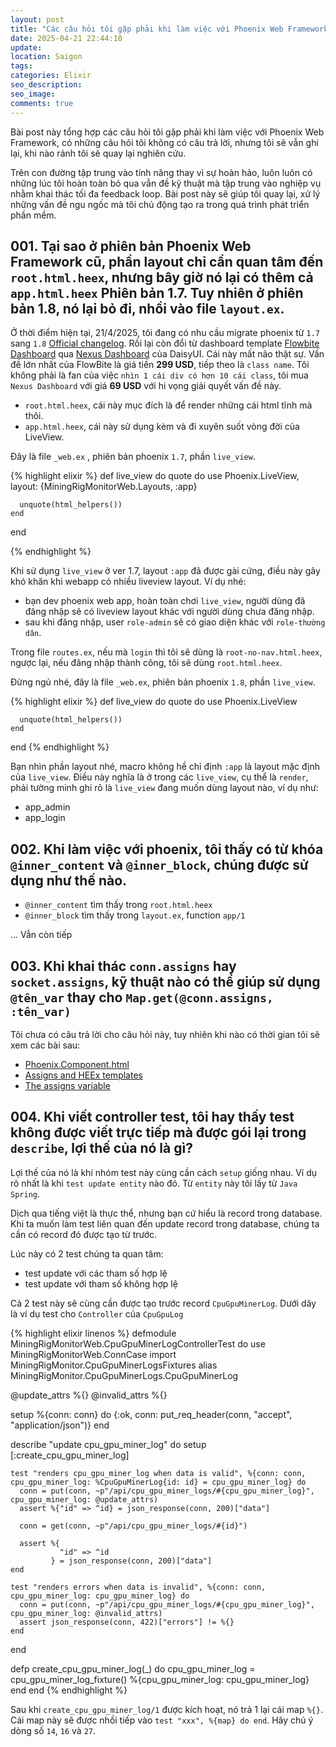 ```yaml
---
layout: post
title: "Các câu hỏi tôi gặp phải khi làm việc với Phoenix Web Framework"
date: 2025-04-21 22:44:10
update:
location: Saigon
tags:
categories: Elixir
seo_description:
seo_image:
comments: true
---
```


Bài post này tổng hợp các câu hỏi tôi gặp phải khi làm việc với Phoenix Web Framework,
có những câu hỏi tôi không có câu trả lời, nhưng tôi sẽ vẫn ghi lại, khi nào rảnh tôi
sẽ quay lại nghiên cứu.

Trên con đường tập trung vào tính năng thay vì sự hoàn hảo, luôn luôn có những lúc tôi
hoàn toàn bỏ qua vẫn đề kỹ thuật mà tập trung vào nghiệp vụ nhằm khai thác tối đa
feedback loop. Bài post này sẽ giúp tôi quay lại, xử lý những vấn đề ngu ngốc mà tôi
chủ động tạo ra trong quá trình phát triển phần mềm.

## 001. Tại sao ở phiên bản Phoenix Web Framework cũ, phần layout chỉ cần quan tâm đến `root.html.heex`, nhưng bây giờ nó lại có thêm cả `app.html.heex` Phiên bản 1.7. Tuy nhiên ở phiên bản 1.8, nó lại bỏ đi, nhồi vào file `layout.ex`.
Ở thời điểm hiện tại, 21/4/2025, tôi đang có nhu cầu migrate phoenix từ `1.7` sang `1.8` [Official changelog](https://www.phoenixframework.org/blog/phoenix-1-8-released). Rồi lại còn đổi từ dashboard template [Flowbite Dashboard](https://flowbite.com/) qua [Nexus Dashboard](https://nexus.daisyui.com/) của DaisyUI. Cái này mất não thật sự.
Vấn đề lớn nhất của FlowBite là giá tiền **299 USD**, tiếp theo là `class name`. Tôi không phải là fan của việc `nhìn 1 cái div có hơn 10 cái class`, tôi mua `Nexus Dashboard` với giá **69 USD** với hi vọng giải quyết vấn đề này.


- `root.html.heex`, cái này mục đích là để render những cái html tĩnh mà thôi.
- `app.html.heex`, cái này sử dụng kèm và đi xuyên suốt vòng đời của LiveView.

Đây là file `_web.ex` , phiên bản phoenix `1.7`, phần `live_view`.

{% highlight elixir %}
  def live_view do
    quote do
      use Phoenix.LiveView,
        layout: {MiningRigMonitorWeb.Layouts, :app}

      unquote(html_helpers())
    end
  end

{% endhighlight %}

Khi sử dụng `live_view` ở ver 1.7, layout `:app` đã được gài cứng, điều này gây khó khăn khi webapp có nhiều liveview layout. Ví dụ nhé:

- bạn dev phoenix web app, hoàn toàn chơi `live_view`, người dùng đã đăng nhập sẽ có liveview layout khác với người dùng chưa đăng nhập.
- sau khi đăng nhập, user `role-admin` sẽ có giao diện khác với `role-thường dân`.


Trong file `routes.ex`, nếu mà `login` thì tôi sẽ dùng là `root-no-nav.html.heex`, ngược lại, nếu đăng nhập thành công, tôi sẽ dùng `root.html.heex`.

Đừng ngủ nhé, đây là file `_web.ex`, phiên bản phoenix  `1.8`, phần `live_view`.

{% highlight elixir %}
  def live_view do
    quote do
      use Phoenix.LiveView

      unquote(html_helpers())
    end
  end
{% endhighlight %}

Bạn nhìn phần layout nhé, macro không hề chỉ định `:app` là layout mặc định của `live_view`. Điều này nghĩa là ở trong các `live_view`, cụ thể là `render`, phải tường
minh ghi rõ là `live_view` đang muốn dùng layout nào, ví dụ như:

- app_admin
- app_login

## 002. Khi làm việc với phoenix, tôi thấy có từ khóa `@inner_content` và `@inner_block`, chúng được sử dụng như thế nào.

- `@inner_content` tìm thấy trong `root.html.‌heex`
- `@inner_block` tìm thấy trong `layout.ex`, function `app/1`

... Vẫn còn tiếp

## 003. Khi khai thác `conn.assigns` hay `socket.assigns`, kỹ thuật nào có thể giúp sử dụng `@tên_var` thay cho `Map.get(@conn.assigns, :tên_var)`
Tôi chưa có câu trả lời cho câu hỏi này, tuy nhiên khi nào có thời gian tôi sẽ xem các bài sau:
- [Phoenix.Component.html](https://hexdocs.pm/phoenix_live_view/Phoenix.Component.html)
- [Assigns and HEEx templates](https://hexdocs.pm/phoenix_live_view/assigns-eex.html)
- [The assigns variable](https://hexdocs.pm/phoenix_live_view/assigns-eex.html#the-assigns-variable)


## 004. Khi viết controller test, tôi hay thấy test không được viết trực tiếp mà được gói lại trong `describe`, lợi thế của nó là gì?
Lợi thế của nó là khi nhóm test này cùng cần cách `setup` giống nhau. Ví dụ rõ nhất là khi `test update entity` nào đó. Từ `entity` này tôi lấy từ `Java Spring`.

Dịch qua tiếng việt là thực thể, nhưng bạn cứ hiểu là record trong database. Khi ta muốn làm test liên quan đến update record trong database, chúng ta cần có record đó
được tạo từ trước.

Lúc này có 2 test chúng ta quan tâm:

- test update với các tham số hợp lệ
- test update với tham số không hợp lệ

Cả 2 test này sẽ cùng cần được tạo trước record `CpuGpuMinerLog`. Dưới dây là ví dụ test cho `Controller` của `CpuGpuLog`

{% highlight elixir linenos %}
defmodule MiningRigMonitorWeb.CpuGpuMinerLogControllerTest do
  use MiningRigMonitorWeb.ConnCase
  import MiningRigMonitor.CpuGpuMinerLogsFixtures
  alias MiningRigMonitor.CpuGpuMinerLogs.CpuGpuMinerLog

  @update_attrs %{}
  @invalid_attrs %{}

  setup %{conn: conn} do
    {:ok, conn: put_req_header(conn, "accept", "application/json")}
  end

  describe "update cpu_gpu_miner_log" do
    setup [:create_cpu_gpu_miner_log]

    test "renders cpu_gpu_miner_log when data is valid", %{conn: conn, cpu_gpu_miner_log: %CpuGpuMinerLog{id: id} = cpu_gpu_miner_log} do
      conn = put(conn, ~p"/api/cpu_gpu_miner_logs/#{cpu_gpu_miner_log}", cpu_gpu_miner_log: @update_attrs)
      assert %{"id" => ^id} = json_response(conn, 200)["data"]

      conn = get(conn, ~p"/api/cpu_gpu_miner_logs/#{id}")

      assert %{
               "id" => ^id
             } = json_response(conn, 200)["data"]
    end

    test "renders errors when data is invalid", %{conn: conn, cpu_gpu_miner_log: cpu_gpu_miner_log} do
      conn = put(conn, ~p"/api/cpu_gpu_miner_logs/#{cpu_gpu_miner_log}", cpu_gpu_miner_log: @invalid_attrs)
      assert json_response(conn, 422)["errors"] != %{}
    end
  end

  defp create_cpu_gpu_miner_log(_) do
    cpu_gpu_miner_log = cpu_gpu_miner_log_fixture()
    %{cpu_gpu_miner_log: cpu_gpu_miner_log}
  end
end
{% endhighlight %}

Sau khi `create_cpu_gpu_miner_log/1` được kích hoạt, nó trả 1 lại cái map `%{}`. Cái map này sẽ được nhồi tiếp vào `test "xxx", %{map} do end`.
Hãy chú ý dòng số `14`, `16` và `27`.
